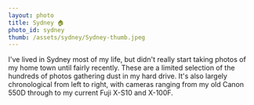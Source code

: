 ```yaml
---
layout: photo
title: Sydney 🏠
photo_id: sydney
thumb: /assets/sydney/Sydney-thumb.jpeg
---
```


I've lived in Sydney most of my life, but didn't really start taking photos of my home town until fairly recently. These are a limited selection of the hundreds of photos gathering dust in my hard drive. It's also largely chronological from left to right, with cameras ranging from my old Canon 550D through to my current Fuji X-S10 and X-100F.  

